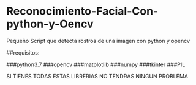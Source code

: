 # Reconocimiento-Facial-Con-python-y-Oencv
Pequeño Script que detecta rostros de una imagen con python y opencv

##requisitos:

###python3.7
###opencv
###matplotlib
###numpy
###tkinter
###PIL

SI TIENES TODAS ESTAS LIBRERIAS NO TENDRAS NINGUN PROBLEMA
